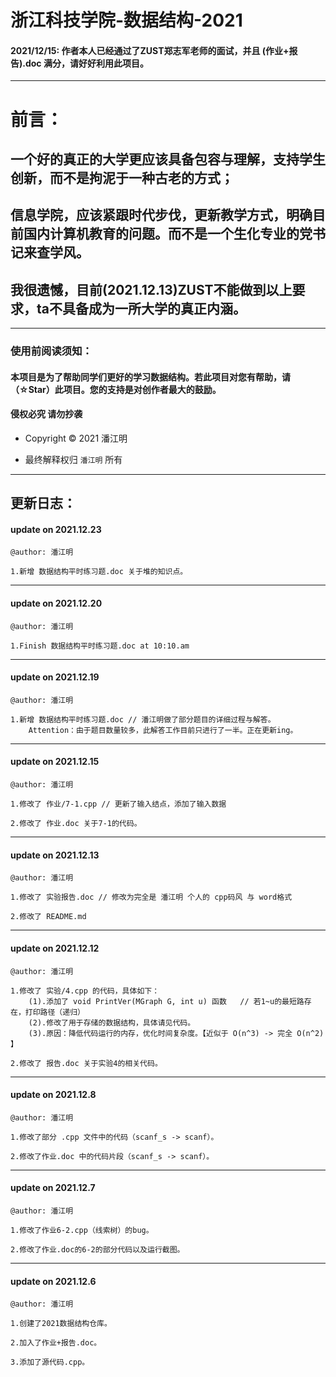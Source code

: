 # 浙江科技学院-数据结构-2021

#### 2021/12/15: 作者本人已经通过了ZUST郑志军老师的面试，并且 (作业+报告).doc 满分，请好好利用此项目。


***
# 前言：

## 一个好的真正的大学更应该具备包容与理解，支持学生创新，而不是拘泥于一种古老的方式；
## 信息学院，应该紧跟时代步伐，更新教学方式，明确目前国内计算机教育的问题。而不是一个生化专业的党书记来查学风。
## 我很遗憾，目前(2021.12.13)ZUST不能做到以上要求，ta不具备成为一所大学的真正内涵。


***


### 使用前阅读须知：


#### 本项目是为了帮助同学们更好的学习数据结构。若此项目对您有帮助，请（☆Star）此项目。您的支持是对创作者最大的鼓励。

#### 侵权必究 请勿抄袭

- Copyright © 2021 潘江明

- 最终解释权归 `潘江明` 所有

***

## 更新日志：

#### update on 2021.12.23
`@author: 潘江明`
```
1.新增 数据结构平时练习题.doc 关于堆的知识点。
```


***

#### update on 2021.12.20
`@author: 潘江明`
```
1.Finish 数据结构平时练习题.doc at 10:10.am
```


***

#### update on 2021.12.19
`@author: 潘江明`
```
1.新增 数据结构平时练习题.doc // 潘江明做了部分题目的详细过程与解答。
    Attention：由于题目数量较多，此解答工作目前只进行了一半。正在更新ing。
```


***

#### update on 2021.12.15
`@author: 潘江明`
```
1.修改了 作业/7-1.cpp // 更新了输入结点，添加了输入数据

2.修改了 作业.doc 关于7-1的代码。
```


***

#### update on 2021.12.13
`@author: 潘江明`
```
1.修改了 实验报告.doc // 修改为完全是 潘江明 个人的 cpp码风 与 word格式

2.修改了 README.md
```

***

#### update on 2021.12.12
`@author: 潘江明`
```
1.修改了 实验/4.cpp 的代码，具体如下：
	(1).添加了 void PrintVer(MGraph G, int u) 函数	// 若1~u的最短路存在，打印路径（递归）
	(2).修改了用于存储的数据结构，具体请见代码。
	(3).原因：降低代码运行的内存，优化时间复杂度。【近似于 O(n^3) -> 完全 O(n^2) 】

2.修改了 报告.doc 关于实验4的相关代码。
```

***

#### update on 2021.12.8
`@author: 潘江明`
```
1.修改了部分 .cpp 文件中的代码（scanf_s -> scanf）。

2.修改了作业.doc 中的代码片段（scanf_s -> scanf）。
```

***


#### update on 2021.12.7

`@author: 潘江明`
```
1.修改了作业6-2.cpp（线索树）的bug。

2.修改了作业.doc的6-2的部分代码以及运行截图。
```

***


#### update on 2021.12.6 

`@author: 潘江明`
```
1.创建了2021数据结构仓库。

2.加入了作业+报告.doc。

3.添加了源代码.cpp。
```
